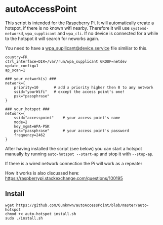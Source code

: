 # autoAccessPoint
This script is intended for the Raspeberry Pi. It will automatically create a hotspot, if there is no known wifi nearby. 
Therefore it will use `systemd-networkd`, `wpa_supplicant` and `wpa_cli`.
If no device is connected for a while to the hotspot it will search for neworks again.

You need to have a wpa_supllicant@device.service file similiar to this.

```
country=FR                                                                        
ctrl_interface=DIR=/var/run/wpa_supplicant GROUP=netdev                           
update_config=1                                                                   
ap_scan=1

### your network(s) ###    
network={                                                                         
    priority=10       # add a priority higher then 0 to any network                                                         
    ssid="yourWifi"   # except the access point's one!
    psk="passphrase"                                                 
} 

### your hotspot ###                                                                                  
network={                                                                        
    ssid="accesspoint"    # your access point's name                                                            
    mode=2                                                                       
    key_mgmt=WPA-PSK                                                             
    psk="passphrase"      # your access point's password                                    
    frequency=2462                                                               
}
```

After having installed the script (see below) you can start a hotspot manually by running `auto-hotspot --start-ap` 
and stop it with `--stop-ap`.

If there is a wired network connection the Pi will work as a repeater

How it works is also discussed here: 
https://raspberrypi.stackexchange.com/questions/100195


## Install

```
wget https://github.com/0unknwn/autoAccessPoint/blob/master/auto-hotspot
chmod +x auto-hotspot install.sh
sudo ./install.sh
```

